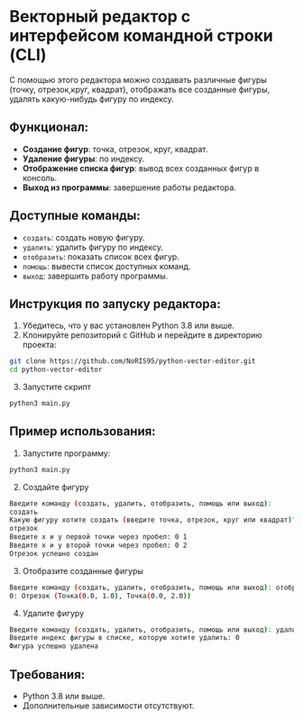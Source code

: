 # Векторный редактор с интерфейсом командной строки (CLI)
С помощью этого редактора можно создавать различные фигуры (точку, отрезок,круг, квадрат), отображать все созданные фигуры, удалять какую-нибудь фигуру по индексу.

## Функционал:
- **Создание фигур**: точка, отрезок, круг, квадрат.
- **Удаление фигуры**: по индексу.
- **Отображение списка фигур**: вывод всех созданных фигур в консоль.
- **Выход из программы**: завершение работы редактора.

## Доступные команды:
- `создать`: создать новую фигуру.
- `удалить`: удалить фигуру по индексу.
- `отобразить`: показать список всех фигур.
- `помощь`: вывести список доступных команд.
- `выход`: завершить работу программы.

## Инструкция по запуску редактора:
1. Убедитесь, что у вас установлен Python 3.8 или выше.
2. Клонируйте репозиторий с GitHub и перейдите в директорию проекта:
```bash
git clone https://github.com/NoRIS95/python-vector-editor.git
cd python-vector-editor
```
3. Запустите скрипт
```bash
python3 main.py
```

## Пример использования:
1. Запустите программу:
```bash
python3 main.py
```
2. Создайте фигуру
```bash
Введите команду (создать, удалить, отобразить, помощь или выход):
создать
Какую фигуру хотите создать (введите точка, отрезок, круг или квадрат)?
отрезок
Введите x и y первой точки через пробел: 0 1  
Введите x и y второй точки через пробел: 0 2
Отрезок успешно создан
```
3. Отобразите созданные фигуры
```bash
Введите команду (создать, удалить, отобразить, помощь или выход): отобразить
0: Отрезок (Точка(0.0, 1.0), Точка(0.0, 2.0))
```
4. Удалите фигуру
```bash
Введите команду (создать, удалить, отобразить, помощь или выход): удалить
Введите индекс фигуры в списке, которую хотите удалить: 0
Фигура успешно удалена
```

## Требования:
- Python 3.8 или выше.
- Дополнительные зависимости отсутствуют.